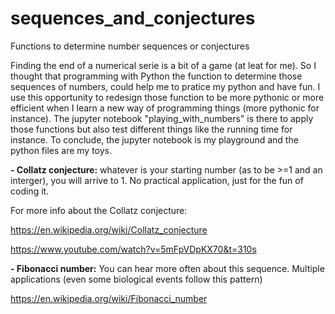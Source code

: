 # sequences_and_conjectures
Functions to determine number sequences or conjectures

Finding the end of a numerical serie is a bit of a game (at leat for me). So I thought that programming with Python the function to determine those sequences of numbers, could help me to pratice my python and have fun. 
I use this opportunity to redesign those function to be more pythonic or more efficient when I learn a new way of programming things (more pythonic for instance). 
The jupyter notebook "playing_with_numbers" is there to apply those functions but also test different things like the running time for instance. 
To conclude, the jupyter notebook is my playground and the python files are my toys.

**- Collatz conjecture:**
whatever is your starting number (as to be >=1 and an interger), you will arrive to 1. No practical application, just for the fun of coding it.  

For more info about the Collatz conjecture:

https://en.wikipedia.org/wiki/Collatz_conjecture

https://www.youtube.com/watch?v=5mFpVDpKX70&t=310s

**- Fibonacci number:**
You can hear more often about this sequence. Multiple applications (even some biological events follow this pattern)

https://en.wikipedia.org/wiki/Fibonacci_number
